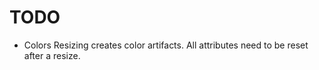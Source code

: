 TODO
====

* Colors
    Resizing creates color artifacts.  All attributes need to be reset after a resize.
